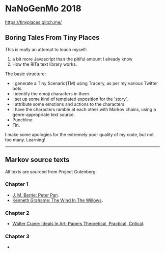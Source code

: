 NaNoGenMo 2018
=================

https://tinyplaces.glitch.me/

Boring Tales From Tiny Places
--------------------------------

This is really an attempt to teach myself:

1) a bit more Javascript than the pitiful amount I already know
2) How the RiTa text library works. 

The basic structure:

* I generate a Tiny Scenario(TM) using Tracery, as per my various Twitter bots. 
* I identify the emoji characters in them. 
* I set up some kind of templated exposition for the 'story'.
* I attribute some emotions and actions to the characters. 
* I have the characters ramble at each other with Markov chains, using a genre-appropriate text source.
* Punchline. 
* Fin. 

I make some apologies for the extremely poor quality of my code, but not too many. Learning!


-----------------------


## Markov source texts

All texts are sourced from Project Gutenberg.

### Chapter 1

* [J. M. Barrie: Peter Pan](http://www.gutenberg.org/ebooks/16).
* [Kenneth Grahame: The Wind In The Willows](http://www.gutenberg.org/ebooks/289).


### Chapter 2

* [Walter Crane: Ideals In Art: Papers Theoretical, Practical, Critical](http://www.gutenberg.org/ebooks/57852).

### Chapter 3

* []()
 